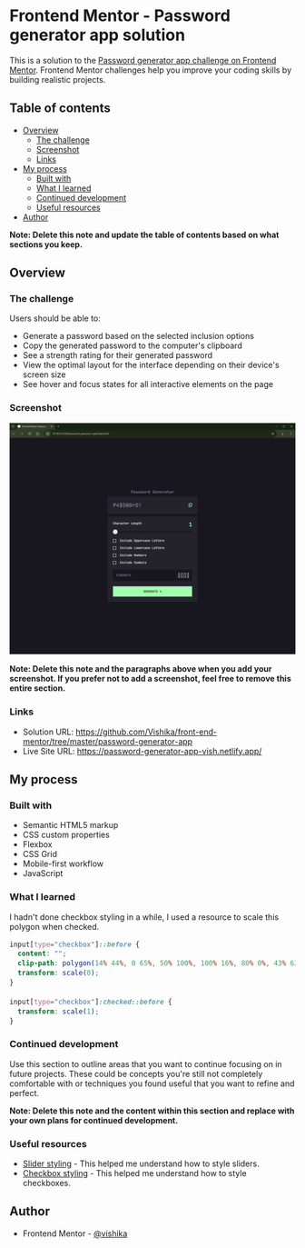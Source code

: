 # Frontend Mentor - Password generator app solution

This is a solution to the [Password generator app challenge on Frontend Mentor](https://www.frontendmentor.io/challenges/password-generator-app-Mr8CLycqjh). Frontend Mentor challenges help you improve your coding skills by building realistic projects.

## Table of contents

- [Overview](#overview)
  - [The challenge](#the-challenge)
  - [Screenshot](#screenshot)
  - [Links](#links)
- [My process](#my-process)
  - [Built with](#built-with)
  - [What I learned](#what-i-learned)
  - [Continued development](#continued-development)
  - [Useful resources](#useful-resources)
- [Author](#author)

**Note: Delete this note and update the table of contents based on what sections you keep.**

## Overview

### The challenge

Users should be able to:

- Generate a password based on the selected inclusion options
- Copy the generated password to the computer's clipboard
- See a strength rating for their generated password
- View the optimal layout for the interface depending on their device's screen size
- See hover and focus states for all interactive elements on the page

### Screenshot

![](./screenshot.png)

**Note: Delete this note and the paragraphs above when you add your screenshot. If you prefer not to add a screenshot, feel free to remove this entire section.**

### Links

- Solution URL: https://github.com/Vishika/front-end-mentor/tree/master/password-generator-app
- Live Site URL: https://password-generator-app-vish.netlify.app/

## My process

### Built with

- Semantic HTML5 markup
- CSS custom properties
- Flexbox
- CSS Grid
- Mobile-first workflow
- JavaScript

### What I learned

I hadn't done checkbox styling in a while, I used a resource to scale this polygon when checked.

```css
input[type="checkbox"]::before {
  content: "";
  clip-path: polygon(14% 44%, 0 65%, 50% 100%, 100% 16%, 80% 0%, 43% 62%);
  transform: scale(0);
}

input[type="checkbox"]:checked::before {
  transform: scale(1);
}
```

### Continued development

Use this section to outline areas that you want to continue focusing on in future projects. These could be concepts you're still not completely comfortable with or techniques you found useful that you want to refine and perfect.

**Note: Delete this note and the content within this section and replace with your own plans for continued development.**

### Useful resources

- [Slider styling](https://css-tricks.com/sliding-nightmare-understanding-range-input/) - This helped me understand how to style sliders.
- [Checkbox styling](https://moderncss.dev/pure-css-custom-checkbox-style/) - This helped me understand how to style checkboxes.

## Author

- Frontend Mentor - [@vishika](https://www.frontendmentor.io/profile/vishika)
